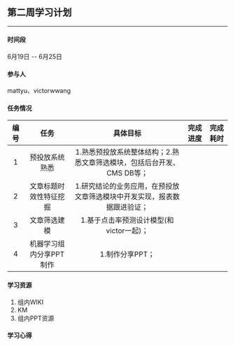## 第二周学习计划
***

#### 时间段
6月19日 -- 6月25日  

#### 参与人
mattyu、victorwwang  

#### 任务情况
|编号|任务|具体目标|完成进度|完成耗时|
|:--:|:--:|:--:|:--:|:--:|
|1|预投放系统熟悉|1.熟悉预投放系统整体结构；2.熟悉文章筛选模块，包括后台开发、CMS DB等；|||
|2|文章标题时效性特征挖掘|1.研究结论的业务应用，在预投放文章筛选模块中开发实现，报表数据跟进验证；|||
|3|文章筛选建模|1.基于点击率预测设计模型(和victor一起)；|||
|4|机器学习组内分享PPT制作|1.制作分享PPT；|||

#### 学习资源
1. 组内WIKI
2. KM
3. 组内PPT资源

#### 学习心得